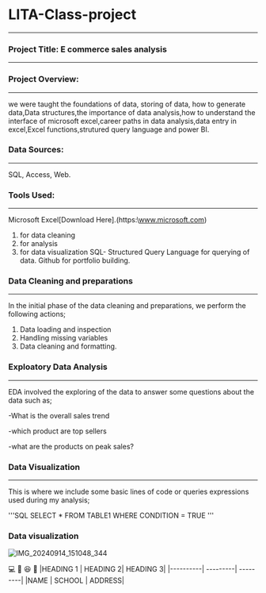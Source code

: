 # LITA-Class-project
---
### Project Title: E commerce sales analysis
---
### Project Overview: 
---
we were taught the foundations of data, storing of data, how to generate data,Data structures,the importance of data analysis,how to understand the interface of microsoft excel,career paths in data analysis,data entry in excel,Excel functions,strutured query language and power BI.

### Data Sources:
---
SQL, Access, Web.

### Tools Used:
---
Microsoft Excel[Download Here].(https:\\www.microsoft.com)

1. for data cleaning
2. for analysis
3. for data visualization
SQL- Structured Query Language for querying of data.
Github for portfolio building.

### Data Cleaning and preparations
---
In the initial phase of the data cleaning and preparations, we perform the following actions;
1. Data loading and inspection
2. Handling missing variables
3. Data cleaning and formatting.

### Exploatory Data Analysis
---
EDA involved the exploring of the data to answer some questions about the data such as;

-What is the overall sales trend

-which product are top sellers

-what are the products on peak sales?

### Data Visualization
---
This is where we include some basic lines of code or queries expressions used during my analysis;

'''SQL
SELECT * FROM TABLE1
WHERE CONDITION = TRUE
'''
### Data visualization

![IMG_20240914_151048_344](https://github.com/user-attachments/assets/852cad07-f5a8-4ea9-8f7a-db0fe3045398)

💻
🥊
😆
🙏
|HEADING 1 | HEADING 2| HEADING 3|
|----------| ---------| ---------|
|NAME | SCHOOL | ADDRESS|


